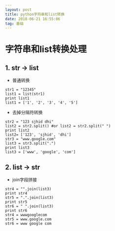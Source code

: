 ```yaml
---
layout: post
title: python字符串和list转换
date: 2018-06-21 16:55:06
tag: 基础
---
```

# 字符串和list转换处理
## 1. str -> list
- 普通转换
```
str1 = "12345"
list1 = list(str1)
print list1
list1 = ['1', '2', '3', '4', '5']
```

- 去掉分隔符转换

```
str2 = "123 sjhid dhi"  
list2 = str2.split() #or list2 = str2.split(" ")  
print list2
list2= ['123', 'sjhid', 'dhi']
str3 = "www.google.com"  
list3 = str3.split(".")  
print list3
list3 = ['www', 'google', 'com']
```
## 2. list -> str

- join字段拼接

```
str4 = "".join(list3)  
print str4  
str5 = ".".join(list3)  
print str5  
str6 = " ".join(list3)  
print str6
str4 = wwwgooglecom  
str5 = www.google.com  
str6 = www google com
```
